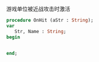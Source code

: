 游戏单位被近战攻击时激活

```pascal
procedure OnHit (aStr : String);
var
   Str, Name : String;
begin
   

end;
```
